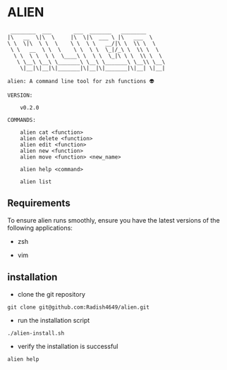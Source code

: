 # ALIEN

```ascii
 ________  ___       ___  _______   ________      
|\   __  \|\  \     |\  \|\  ___ \ |\   ___  \    
\ \  \|\  \ \  \    \ \  \ \   __/|\ \  \\ \  \   
 \ \   __  \ \  \    \ \  \ \  \_|/_\ \  \\ \  \  
  \ \  \ \  \ \  \____\ \  \ \  \_|\ \ \  \\ \  \ 
   \ \__\ \__\ \_______\ \__\ \_______\ \__\\ \__\
    \|__|\|__|\|_______|\|__|\|_______|\|__| \|__|
                                                  
alien: A command line tool for zsh functions 👽

VERSION:
    
    v0.2.0

COMMANDS:

    alien cat <function>
    alien delete <function>
    alien edit <function>
    alien new <function>
    alien move <function> <new_name>

    alien help <command>

    alien list
```

## Requirements

To ensure alien runs smoothly, ensure you have the latest versions of the following applications:

- zsh

- vim

## installation

- clone the git repository

```shell
git clone git@github.com:Radish4649/alien.git
```

- run the installation script

```shell
./alien-install.sh
```

- verify the installation is successful

```shell
alien help
```
